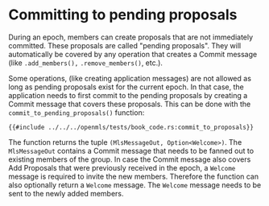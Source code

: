 # Committing to pending proposals

During an epoch, members can create proposals that are not immediately committed. These proposals are called "pending proposals". They will automatically be covered by any operation that creates a Commit message (like `.add_members(),` `.remove_members()`, etc.).

Some operations, (like creating application messages) are not allowed as long as pending proposals exist for the current epoch. In that case, the application needs to first commit to the pending proposals by creating a Commit message that covers these proposals. This can be done with the `commit_to_pending_proposals()` function:

```rust,no_run,noplayground
{{#include ../../../openmls/tests/book_code.rs:commit_to_proposals}}
```

The function returns the tuple `(MlsMessageOut, Option<Welcome>)`. The `MlsMessageOut` contains a Commit message that needs to be fanned out to existing members of the group.
In case the Commit message also covers Add Proposals that were previously received in the epoch, a `Welcome` message is required to invite the new members. Therefore the function can also optionally return a `Welcome` message. The `Welcome` message needs to be sent to the newly added members.
